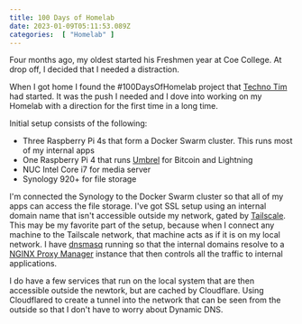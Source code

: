 ```yaml
---
title: 100 Days of Homelab
date: 2023-01-09T05:11:53.089Z
categories:  [ "Homelab" ]
---
```


Four months ago, my oldest started his Freshmen year at Coe College. At drop off, I decided that I needed a distraction.
<!-- excerpt -->

When I got home I found the #100DaysOfHomelab project that [Techno Tim](https://techno-tim.github.io) had started. It was the push I needed and I dove into working on my Homelab with a direction for the first time in a long time.

Initial setup consists of the following:

- Three Raspberry Pi 4s that form a Docker Swarm cluster. This runs most of my internal apps
- One Raspberry Pi 4 that runs [Umbrel](https://getumbrel.com) for Bitcoin and Lightning
- NUC Intel Core i7 for media server
- Synology 920+ for file storage

I'm connected the Synology to the Docker Swarm cluster so that all of my apps can access the file storage. I've got SSL setup using an internal domain name that isn't accessible outside my network, gated by [Tailscale](https://tailscale.com). This may be my favorite part of the setup, because when I connect any machine to the Tailscale network, that machine acts as if it is on my local network. I have [dnsmasq](https://dnsmasq.org) running so that the internal domains resolve to a [NGINX Proxy Manager](https://nginxproxymanager.com) instance that then controls all the traffic to internal applications.

I do have a few services that run on the local system that are then accessible outside the newtork, but are cached by Cloudflare. Using Cloudflared to create a tunnel into the network that can be seen from the outside so that I don't have to worry about Dynamic DNS.